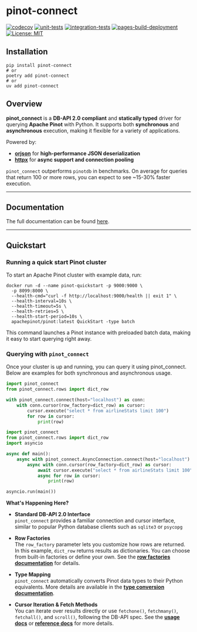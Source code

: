 # pinot-connect

[![codecov](https://codecov.io/gh/zschumacher/pinot-connect/graph/badge.svg?token=bQLhy9S1GT)](https://codecov.io/gh/zschumacher/pinot-connect)
[![unit-tests](https://github.com/zschumacher/pinot-connect/actions/workflows/unit-tests.yml/badge.svg)](https://github.com/zschumacher/pinot-connect/actions/workflows/unit-tests.yml)
[![integration-tests](https://github.com/zschumacher/pinot-connect/actions/workflows/integration-tests.yml/badge.svg)](https://github.com/zschumacher/pinot-connect/actions/workflows/integration-tests.yml)
[![pages-build-deployment](https://github.com/zschumacher/pinot-connect/actions/workflows/pages/pages-build-deployment/badge.svg)](https://github.com/zschumacher/pinot-connect/actions/workflows/pages/pages-build-deployment)
[![License: MIT](https://img.shields.io/badge/License-MIT-yellow.svg)](https://opensource.org/licenses/MIT)

## Installation
```shell
pip install pinot-connect
# or
poetry add pinot-connect
# or
uv add pinot-connect
```

## Overview
**pinot_connect** is a **DB-API 2.0 compliant** and **statically typed** driver for querying **Apache Pinot** with 
Python. It supports both **synchronous** and **asynchronous** execution, making it flexible for a variety of 
applications.

Powered by:

- [**orjson**](https://github.com/ijl/orjson) for **high-performance JSON deserialization**
- [**httpx**](https://www.python-httpx.org) for **async support and connection pooling**

`pinot_connect` outperforms `pinotdb` in benchmarks.  On average for queries that return 100 or more rows, you can 
expect to see ~15-30% faster execution. 

---
## Documentation
The full documentation can be found [here](https://www.pinot-connect.org).

---
## Quickstart

### Running a quick start Pinot cluster
To start an Apache Pinot cluster with example data, run:
```shell
docker run -d --name pinot-quickstart -p 9000:9000 \
  -p 8099:8000 \
  --health-cmd="curl -f http://localhost:9000/health || exit 1" \
  --health-interval=10s \
  --health-timeout=5s \
  --health-retries=5 \
  --health-start-period=10s \
  apachepinot/pinot:latest QuickStart -type batch
```
This command launches a Pinot instance with preloaded batch data, making it easy to start querying right away.

### Querying with `pinot_connect`
Once your cluster is up and running, you can query it using pinot_connect. Below are examples for both synchronous and 
asynchronous usage.

``` py title="Sync example"
import pinot_connect
from pinot_connect.rows import dict_row

with pinot_connect.connect(host="localhost") as conn:
    with conn.cursor(row_factory=dict_row) as cursor:
        cursor.execute("select * from airlineStats limit 100")
        for row in cursor:
            print(row)
```

``` py title="Async example"
import pinot_connect
from pinot_connect.rows import dict_row
import asyncio

async def main():
    async with pinot_connect.AsyncConnection.connect(host="localhost") as conn:
        async with conn.cursor(row_factory=dict_row) as cursor:
            await cursor.execute("select * from airlineStats limit 100")
            async for row in cursor:
                print(row)

asyncio.run(main())
```

**What's Happening Here?**

- **Standard DB-API 2.0 Interface**  
  `pinot_connect` provides a familiar connection and cursor interface, similar to popular Python database clients such as
  `sqlite3` or `psycopg`

- **Row Factories**  
  The `row_factory` parameter lets you customize how rows are returned. In this example, `dict_row` returns results as
  dictionaries. You can choose from built-in factories or define your own. See the 
  [**row factories documentation**](https://www.pinot-connect.org/usage/row_factories/) for details.

- **Type Mapping**  
  `pinot_connect` automatically converts Pinot data types to their Python equivalents. More details are available in the 
  [**type conversion documentation**](https://www.pinot-connect.org/usage/basic/#converting-types).

- **Cursor Iteration & Fetch Methods**  
  You can iterate over results directly or use `fetchone()`, `fetchmany()`, `fetchall()`, and `scroll()`, following the 
  DB-API spec. See the [**usage docs**](https://www.pinot-connect.org/usage/) or [**reference docs**](https://www.pinot-connect.org/reference/) for more details.

